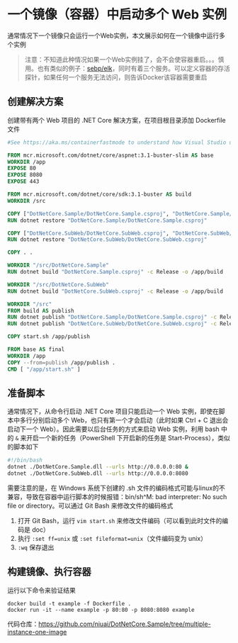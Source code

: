 # 一个镜像（容器）中启动多个 Web 实例

通常情况下一个镜像只会运行一个Web实例，本文展示如何在一个镜像中运行多个实例

> 注意：不知道此种情况如果一个Web实例挂了，会不会使容器重启。。。慎用。也有类似的例子：[sebp/elk](https://hub.docker.com/r/sebp/elk)，同时有着三个服务。可以定义容器的存活探针，如果任何一个服务无法访问，则告诉Docker该容器需要重启

## 创建解决方案

创建带有两个 Web 项目的 .NET Core 解决方案，在项目根目录添加 Dockerfile 文件

```Dockerfile
#See https://aka.ms/containerfastmode to understand how Visual Studio uses this Dockerfile to build your images for faster debugging.

FROM mcr.microsoft.com/dotnet/core/aspnet:3.1-buster-slim AS base
WORKDIR /app
EXPOSE 80
EXPOSE 8080
EXPOSE 443

FROM mcr.microsoft.com/dotnet/core/sdk:3.1-buster AS build
WORKDIR /src

COPY ["DotNetCore.Sample/DotNetCore.Sample.csproj", "DotNetCore.Sample/"]
RUN dotnet restore "DotNetCore.Sample/DotNetCore.Sample.csproj"

COPY ["DotNetCore.SubWeb/DotNetCore.SubWeb.csproj", "DotNetCore.SubWeb/"]
RUN dotnet restore "DotNetCore.SubWeb/DotNetCore.SubWeb.csproj"

COPY . .

WORKDIR "/src/DotNetCore.Sample"
RUN dotnet build "DotNetCore.Sample.csproj" -c Release -o /app/build

WORKDIR "/src/DotNetCore.SubWeb"
RUN dotnet build "DotNetCore.SubWeb.csproj" -c Release -o /app/build

WORKDIR "/src"
FROM build AS publish
RUN dotnet publish "DotNetCore.Sample/DotNetCore.Sample.csproj" -c Release -o /app/publish
RUN dotnet publish "DotNetCore.SubWeb/DotNetCore.SubWeb.csproj" -c Release -o /app/publish

COPY start.sh /app/publish

FROM base AS final
WORKDIR /app
COPY --from=publish /app/publish .
CMD [ "/app/start.sh" ]
```

## 准备脚本

通常情况下，从命令行启动 .NET Core 项目只能启动一个 Web 实例，即使在脚本中多行分别启动多个 Web，也只有第一个才会启动（此时如果 Ctrl + C 退出会启动下一个 Web）。因此需要以后台任务的方式来启动 Web 实例，利用 bash 中的 `&` 来开启一个新的任务（PowerShell 下开启新的任务是 Start-Process），类似的脚本如下

```bash
#!/bin/bash
dotnet ./DotNetCore.Sample.dll --urls http://0.0.0.0:80 &
dotnet ./DotNetCore.SubWeb.dll --urls http://0.0.0.0:8080
```

需要注意的是，在 Windows 系统下创建的 .sh 文件的编码格式可能与linux的不兼容，导致在容器中运行脚本的时候报错：bin/sh^M: bad interpreter: No such file or directory。可以通过 Git Bash 来修改文件的编码格式

1. 打开 Git Bash，运行 `vim start.sh` 来修改文件编码（可以看到此时文件的编码是 doc）
2. 执行 `:set ff=unix` 或 `:set fileformat=unix`（文件编码变为 unix）
3. `:wq` 保存退出

## 构建镜像、执行容器

运行以下命令来验证结果

```shell
docker build -t example -f Dockerfile .
docker run -it --name example -p 80:80 -p 8080:8080 example
```

代码仓库：<https://github.com/niuai/DotNetCore.Sample/tree/multiple-instance-one-image>
